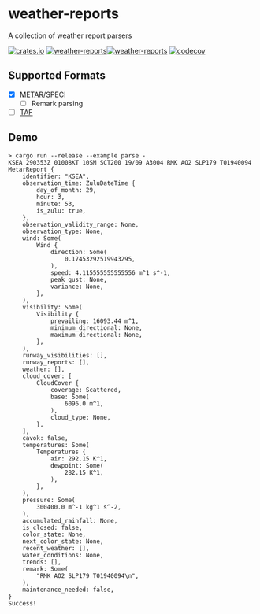 # weather-reports

A collection of weather report parsers

[![crates.io](https://img.shields.io/crates/v/weather-reports.svg)](https://crates.io/crates/weather-reports) [![weather-reports](https://docs.rs/weather-reports/badge.svg)](https://docs.rs/weather-reports)[![weather-reports](https://github.com/sameer/weather-reports/actions/workflows/rust.yml/badge.svg)](https://github.com/sameer/weather-reports/actions/workflows/rust.yml) [![codecov](https://codecov.io/gh/sameer/weather-reports/branch/main/graph/badge.svg?token=TPIzIZtbdq)](https://codecov.io/gh/sameer/weather-reports)

## Supported Formats

- [x] [METAR](https://en.wikipedia.org/wiki/METAR)/SPECI
  - [ ] Remark parsing
- [ ] [TAF](https://en.wikipedia.org/wiki/Terminal_aerodrome_forecast)

## Demo

```
> cargo run --release --example parse -
KSEA 290353Z 01008KT 10SM SCT200 19/09 A3004 RMK AO2 SLP179 T01940094
MetarReport {
    identifier: "KSEA",
    observation_time: ZuluDateTime {
        day_of_month: 29,
        hour: 3,
        minute: 53,
        is_zulu: true,
    },
    observation_validity_range: None,
    observation_type: None,
    wind: Some(
        Wind {
            direction: Some(
                0.17453292519943295,
            ),
            speed: 4.115555555555556 m^1 s^-1,
            peak_gust: None,
            variance: None,
        },
    ),
    visibility: Some(
        Visibility {
            prevailing: 16093.44 m^1,
            minimum_directional: None,
            maximum_directional: None,
        },
    ),
    runway_visibilities: [],
    runway_reports: [],
    weather: [],
    cloud_cover: [
        CloudCover {
            coverage: Scattered,
            base: Some(
                6096.0 m^1,
            ),
            cloud_type: None,
        },
    ],
    cavok: false,
    temperatures: Some(
        Temperatures {
            air: 292.15 K^1,
            dewpoint: Some(
                282.15 K^1,
            ),
        },
    ),
    pressure: Some(
        300400.0 m^-1 kg^1 s^-2,
    ),
    accumulated_rainfall: None,
    is_closed: false,
    color_state: None,
    next_color_state: None,
    recent_weather: [],
    water_conditions: None,
    trends: [],
    remark: Some(
        "RMK AO2 SLP179 T01940094\n",
    ),
    maintenance_needed: false,
}
Success!
```
